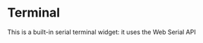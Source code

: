 <script lang=ts>
    import { onMount } from "svelte";

    import { Terminal } from "$lib/widgets";

    let terminal: SvelteComponent;
</script>

# Terminal

This is a built-in serial terminal widget: it uses the Web Serial API

<Terminal />
